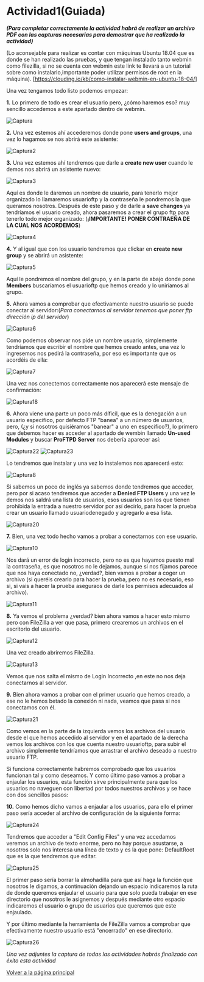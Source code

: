 # Actividad1(Guiada)

***(Para completar correctamente la actividad habrá de realizar un archivo PDF con las capturas necesarias para demostrar que ha realizado la actividad)***

(Lo aconsejable para realizar es contar con máquinas Ubuntu 18.04 que es donde se han realizado las pruebas, y que tengan instalado tanto webmin como filezilla, si no se cuenta con webmin este link te llevará a un tutorial sobre como instalarlo,importante poder utilizar permisos de root en la máquina). [https://clouding.io/kb/como-instalar-webmin-en-ubuntu-18-04/]

Una vez tengamos todo listo podemos empezar:

**1.** Lo primero de todo es crear el usuario pero, ¿cómo haremos eso? muy sencillo accedemos a este apartado dentro de webmin.

![Captura](./imagenes/Captura.PNG)

**2.** Una vez estemos ahí accederemos donde pone **users and groups**, una vez lo hagamos se nos abrirá este asistente:

![Captura2](./imagenes/Captura2.PNG)

**3.** Una vez estemos ahí tendremos que darle a **create new user** cuando le demos nos abrirá un asistente nuevo:

![Captura3](./imagenes/Captura3.PNG)

Aquí es donde le daremos un nombre de usuario, para tenerlo mejor organizado lo llamaremos usuarioftp y la contraseña  le pondremos la que queramos nosotros. Después de este paso y de darle a **save changes** ya tendríamos el usuario creado, ahora pasaremos a crear el grupo ftp para tenerlo todo mejor organizado:
(**¡IMPORTANTE! PONER CONTRAEÑA DE LA CUAL NOS ACORDEMOS**)

![Captura4](./imagenes/Captura4.PNG)

**4.** Y al igual que con los usuario tendremos que clickar en **create new group** y se abrirá un asistente:

![Captura5](./imagenes/Captura5.PNG)

Aquí le pondremos el nombre del grupo, y en la parte de abajo donde pone **Members** buscaríamos el usuarioftp que hemos creado y lo uniríamos al grupo. 

**5.** Ahora vamos a comprobar que efectivamente nuestro usuario se puede conectar al servidor:(*Para conectarnos al servidor tenemos que poner ftp dirección ip del servidor*)

![Captura6](./imagenes/Captura6.PNG)

Como podemos observar nos pide un nombre usuario, simplemente tendríamos que escribir el nombre que hemos creado antes, una vez lo ingresemos nos pedirá la contraseña, por eso es importante que os acordéis de ella:

![Captura7](./imagenes/Captura7.PNG)

Una vez nos conectemos correctamente nos aparecerá este mensaje de confirmación:

![Captura18](./imagenes/Captura18.PNG)

**6.** Ahora viene una parte un poco más díficil, que es la denegación a un usuario específico, por defecto FTP "banea" a un número de usuarios, pero, (¿y si nosotros quisiéramos "banear" a uno en específico?), lo primero que debemos hacer es acceder al apartado de wembin llamado **Un-used Modules** y buscar **ProFTPD Server** nos debería aparecer así:

![Captura22](./imagenes/Captura22.png) 
![Captura23](./imagenes/Captura23.png)

Lo tendremos que instalar y una vez lo instalemos nos aparecerá esto:

![Captura8](./imagenes/Captura8.PNG)

Si sabemos un poco de inglés ya sabemos donde tendremos que acceder, pero por si acaso tendremos que acceder a **Denied FTP Users** y una vez le demos nos saldrá una lista de usuarios, esos usuarios son los que tienen prohibida la entrada a nuestro servidor por así decirlo, para hacer la prueba crear un usuario llamado usuariodenegado y agregarlo a esa lista.

![Captura20](./imagenes/Captura20.PNG)

**7.** Bien, una vez todo hecho vamos a probar a conectarnos con ese usuario.

![Captura10](./imagenes/Captura10.PNG)

Nos dará un error de login incorrecto, pero no es que hayamos puesto mal la contraseña, es que nosotros no le dejamos, aunque si nos fijamos parece que nos haya conectado no, ¿verdad?, bien vamos a probar a coger un archivo (si queréis crearlo para hacer la prueba, pero no es necesario, eso si, si vais a hacer la prueba aseguraos de darle los permisos adecuados al archivo).

![Captura11](./imagenes/Captura11.PNG)

**8.** Ya vemos el problema ¿verdad? bien ahora vamos a hacer esto mismo pero con FileZilla a ver que pasa, primero crearemos un archivos en el escritorio del usuario.

![Captura12](./imagenes/Captura12.PNG)

Una vez creado abriremos FileZilla.

![Captura13](./imagenes/Captura13.PNG)

Vemos que nos salta el mismo de Login Incorrecto ,en este no nos deja conectarnos al servidor.

**9.** Bien ahora vamos a probar con el primer usuario que hemos creado, a ese no le hemos betado la conexión ni nada, veamos que pasa si nos conectamos con él.

![Captura21](./imagenes/Captura21.PNG)

Como vemos en la parte de la izquierda vemos los archivos del usuario desde el que hemos accedido al servidor y en el apartado de la derecha vemos los archivos con los que cuenta nuestro usuarioftp, para subir el archivo simplemente tendríamos que arrastrar el archivo deseado a nuestro usuario FTP.

Si funciona correctamente habremos comprobado que los usuarios funcionan tal y como deseamos.
Y como último paso vamos a probar a enjaular los usuarios, esta función sirve principalmente para que los usuarios no naveguen con libertad por todos nuestros archivos y se hace con dos sencillos pasos:

**10.** Como hemos dicho vamos a enjaular a los usuarios, para ello el primer paso sería acceder al archivo de configuración de la siguiente forma:

![Captura24](./imagenes/Captura24.PNG)

Tendremos que acceder a "Edit Config Files" y una vez accedamos veremos un archivo de texto enorme, pero no hay porque asustarse, a nosotros solo nos interesa una línea de texto y es la que pone: DefaultRoot que es la que tendremos que editar.

![Captura25](./imagenes/Captura25.PNG)

El primer paso sería borrar la almohadilla para que así haga la función que nosotros le digamos, a continuación dejando un espacio indicaremos la ruta de donde queremos enjaular el usuario para que solo pueda trabajar en ese directorio que nosotros le asignemos y después mediante otro espacio indicaremos el usuario o grupo de usuarios que queremos que este enjaulado.

Y por último mediante la herramienta de FileZilla vamos a comprobar que efectivamente nuestro usuario está "encerrado" en ese directorio.

![Captura26](./imagenes/Captura26.PNG)

*Una vez adjuntes la captura de todas las actividades habrás finalizado con éxito esta actividad*


[Volver a la página principal](README.md)
